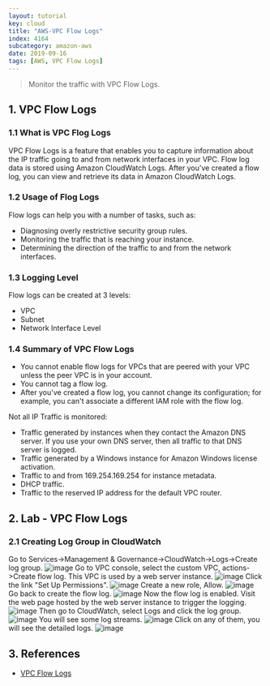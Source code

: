 ```yaml
---
layout: tutorial
key: cloud
title: "AWS-VPC Flow Logs"
index: 4164
subcategory: amazon-aws
date: 2019-09-16
tags: [AWS, VPC Flow Logs]
---
```


> Monitor the traffic with VPC Flow Logs.

## 1. VPC Flow Logs
### 1.1 What is VPC Flog Logs
VPC Flow Logs is a feature that enables you to capture information about the IP traffic going to and from network interfaces in your VPC. Flow log data is stored using Amazon CloudWatch Logs. After you've created a flow log, you can view and retrieve its data in Amazon CloudWatch Logs.
### 1.2 Usage of Flog Logs
Flow logs can help you with a number of tasks, such as:
* Diagnosing overly restrictive security group rules.
* Monitoring the traffic that is reaching your instance.
* Determining the direction of the traffic to and from the network interfaces.

### 1.3 Logging Level
Flow logs can be created at 3 levels:
* VPC
* Subnet
* Network Interface Level

### 1.4 Summary of VPC Flow Logs
* You cannot enable flow logs for VPCs that are peered with your VPC unless the peer VPC is in your account.
* You cannot tag a flow log.
* After you've created a flow log, you cannot change its configuration; for example, you can't associate a different IAM role with the flow log.

Not all IP Traffic is monitored:
* Traffic generated by instances when they contact the Amazon DNS server. If you use your own DNS server, then all traffic to that DNS server is logged.
* Traffic generated by a Windows instance for Amazon Windows license activation.
* Traffic to and from 169.254.169.254 for instance metadata.
* DHCP traffic.
* Traffic to the reserved IP address for the default VPC router.

## 2. Lab - VPC Flow Logs
### 2.1 Creating Log Group in CloudWatch
Go to Services->Management & Governance->CloudWatch->Logs->Create log group.
![image](/assets/images/cloud/4164/vpc-flow-logs-3.png)
Go to VPC console, select the custom VPC, actions->Create flow log. This VPC is used by a web server instance.
![image](/assets/images/cloud/4164/vpc-flow-logs-4.png)
Click the link "Set Up Permissions".
![image](/assets/images/cloud/4164/vpc-flow-logs-5.png)
Create a new role, Allow.
![image](/assets/images/cloud/4164/vpc-flow-logs-6.png)
Go back to create the flow log.
![image](/assets/images/cloud/4164/vpc-flow-logs-7.png)
Now the flow log is enabled. Visit the web page hosted by the web server instance to trigger the logging.
![image](/assets/images/cloud/4164/vpc-flow-logs-8.png)
Then go to CloudWatch, select Logs and click the log group.
![image](/assets/images/cloud/4164/vpc-flow-logs-9.png)
You will see some log streams.
![image](/assets/images/cloud/4164/vpc-flow-logs-10.png)
Click on any of them, you will see the detailed logs.
![image](/assets/images/cloud/4164/vpc-flow-logs-11.png)

## 3. References
* [VPC Flow Logs](https://docs.aws.amazon.com/vpc/latest/userguide/flow-logs.html)
